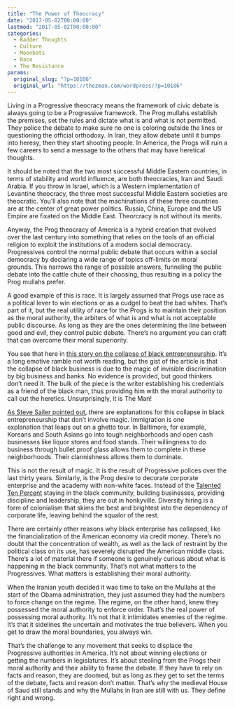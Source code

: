 ```yaml
---
title: "The Power of Theocracy"
date: "2017-05-02T00:00:00"
lastmod: "2017-05-02T00:00:00"
categories:
  - Badder Thoughts
  - Culture
  - Moonbats
  - Race
  - The Resistance
params:
  original_slug: "?p=10186"
  original_url: "https://thezman.com/wordpress/?p=10186"
---
```


Living in a Progressive theocracy means the framework of civic debate is
always going to be a Progressive framework. The Prog mullahs establish
the premises, set the rules and dictate what is and what is not
permitted. They police the debate to make sure no one is coloring
outside the lines or questioning the official orthodoxy. In Iran, they
allow debate until it bumps into heresy, then they start shooting
people. In America, the Progs will ruin a few careers to send a message
to the others that may have heretical thoughts.

It should be noted that the two most successful Middle
Eastern countries, in terms of stability and world influence, are both
theocracies, Iran and Saudi Arabia. If you throw in Israel, which is a
Western implementation of Levantine theocracy, the three most successful
Middle Eastern societies are theocratic. You’ll also note that the
machinations of these three countries are at the center of great power
politics. Russia, China, Europe and the US Empire are fixated on the
Middle East. Theorcracy is not without its merits.

Anyway, the Prog theocracy of America is a hybrid creation that evolved
over the last century into something that relies on the tools of an
official religion to exploit the institutions of a modern social
democracy. Progressives control the normal public debate that occurs
within a social democracy by declaring a wide range of topics off-limits
on moral grounds. This narrows the range of possible answers, funneling
the public debate into the cattle chute of their choosing, thus
resulting in a policy the Prog mullahs prefer.

A good example of this is race. It is largely assumed that Progs use
race as a political lever to win elections or as a cudgel to beat the
bad whites. That’s part of it, but the real utility of race for the
Progs is to maintain their position as the moral authority, the arbiters
of what is and what is not acceptable public discourse. As long as they
are the ones determining the line between good and evil, they control
pubic debate. There’s no argument you can craft that can overcome their
moral superiority.

You see that here in <a
href="https://www.theatlantic.com/business/archive/2017/05/black-owned-businesses-decline-rate/524283/"
rel="noopener noreferrer" target="_blank">this story on the collapse of
black entrepreneurship</a>. It’s a long emotive ramble not worth
reading, but the gist of the article is that the collapse of black
business is due to the magic of invisible discrimination by big business
and banks. No evidence is provided, but good thinkers don’t need it. The
bulk of the piece is the writer establishing his credentials as a friend
of the black man, thus providing him with the moral authority to call
out the heretics. Unsurprisingly, it is The Man!

<a
href="http://www.unz.com/isteve/where-have-all-the-black-owned-businesses-gone/"
rel="noopener noreferrer" target="_blank">As Steve Sailer pointed
out</a>, there are explanations for this collapse in black
entrepreneurship that don’t involve magic. Immigration is one
explanation that leaps out on a ghetto tour. In Baltimore, for example,
Koreans and South Asians go into tough neighborhoods and open cash
businesses like liquor stores and food stands. Their willingness to do
business through bullet proof glass allows them to complete in these
neighborhoods. Their clannishness allows them to dominate.

This is not the result of magic. It is the result of Progressive polices
over the last thirty years. Similarly, is the Prog desire to decorate
corporate enterprise and the academy with non-white faces. Instead of
the <a href="https://www.britannica.com/topic/Talented-Tenth"
rel="noopener noreferrer" target="_blank">Talented Ten Percent</a>
staying in the black community, building businesses, providing
discipline and leadership, they are out in honkyville. Diversity hiring
is a form of colonialism that skims the best and brightest into the
dependency of corporate life, leaving behind the squalor of the rest.

There are certainly other reasons why black enterprise has collapsed,
like the financialization of the American economy via credit money.
There’s no doubt that the concentration of wealth, as well as the lack
of restraint by the political class on its use, has severely disrupted
the American middle class. There’s a lot of material there if someone is
genuinely curious about what is happening in the black community. That’s
not what matters to the Progressives. What matters is establishing their
moral authority.

When the Iranian youth decided it was time to take on the Mullahs at the
start of the Obama administration, they just assumed they had the
numbers to force change on the regime. The regime, on the other hand,
knew they possessed the moral authority to enforce order. That’s the
real power of possessing moral authority. It’s not that it intimidates
enemies of the regime. It’s that it sidelines the uncertain and
motivates the true believers. When you get to draw the moral boundaries,
you always win.

That’s the challenge to any movement that seeks to displace the
Progressive authorities in America. It’s not about winning elections or
getting the numbers in legislatures. It’s about stealing from the Progs
their moral authority and their ability to frame the debate. If they
have to rely on facts and reason, they are doomed, but as long as they
get to set the terms of the debate, facts and reason don’t matter.
That’s why the medieval House of Saud still stands and why the Mullahs
in Iran are still with us. They define right and wrong.
